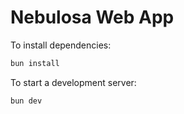 # Nebulosa Web App

To install dependencies:

```bash
bun install
```

To start a development server:

```bash
bun dev
```
